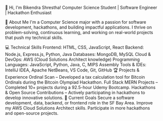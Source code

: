 👋 Hi, I'm Bikendra Shrestha!
Computer Science Student | Software Engineer | Hackathon Enthusiast

🚀 About Me
I'm a Computer Science major with a passion for software development, hackathons, and building impactful applications. I thrive on problem-solving, continuous learning, and working on real-world projects that push my technical skills.

💻 Technical Skills
Frontend: HTML, CSS, JavaScript, React
Backend: Node.js, Express.js, Python, Java
Databases: MongoDB, MySQL
Cloud & DevOps: AWS (Cloud Solutions Architect knowledge)
Programming Languages: JavaScript, Python, Java, C, MIPS Assembly
Tools & IDEs: IntelliJ IDEA, Apache NetBeans, VS Code, Git, GitHub
🏆 Projects & Experience
Ordinal Scan – Developed a tax calculation tool for Bitcoin Ordinals during the Bitcoin Olympiad Hackathon.
Full Stack MERN Projects – Completed 10+ projects during a 92.5-hour Udemy Bootcamp.
Hackathons & Open Source Contributions – Actively participating in hackathons to develop innovative solutions.
🎯 Current Goals
Secure a software development, data, backend, or frontend role in the SF Bay Area.
Improve my AWS Cloud Solutions Architect skills.
Participate in more hackathons and open-source projects.
